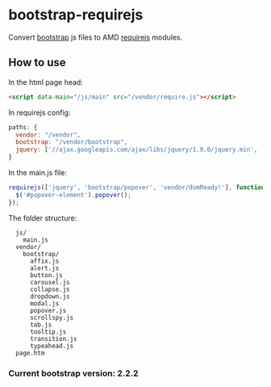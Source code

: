 # bootstrap-requirejs

Convert [bootstrap](https://github.com/twitter/bootstrap) js files to AMD [requirejs](https://github.com/jrburke/requirejs/) modules.

## How to use
In the html page head:
```html
<script data-main="/js/main" src="/vendor/require.js"></script>
```

In requirejs config:
```javascript
paths: {
  vendor: "/vendor",
  bootstrap: "/vendor/bootstrap",
  jquery: ['//ajax.googleapis.com/ajax/libs/jquery/1.9.0/jquery.min', 'vendor/jquery']
}
```

In the main.js file:
```javascript
requirejs(['jquery', 'bootstrap/popover', 'vendor/domReady!'], function($) {
  $('#popover-element').popover();
});
```

The folder structure:
```
  js/
    main.js
  vendor/
    bootstrap/
      affix.js
      alert.js
      button.js
      carousel.js
      collapse.js
      dropdown.js
      modal.js
      popover.js
      scrollspy.js
      tab.js
      tooltip.js
      transition.js
      typeahead.js
  page.htm
```

### Current bootstrap version: 2.2.2